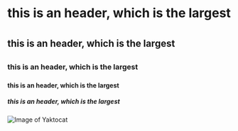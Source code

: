 # this is an header, which is the largest<h1>
## this is an header, which is the largest<h2>
### this is an header, which is the largest<h3>
#### this is an header, which is the largest<h4>
##### this is an header, which is the largest<h5>
![Image of Yaktocat](https://octodex.github.com/images/yaktocat.png)
